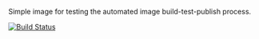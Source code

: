 Simple image for testing the automated image build-test-publish process.

[![Build Status](https://image-drone-library-develop.int.gb.live-caas.net/api/badges/fhautomateddev/test-image-b/status.svg)](https://image-drone-library-develop.int.gb.live-caas.net/fhautomateddev/test-image-b)


